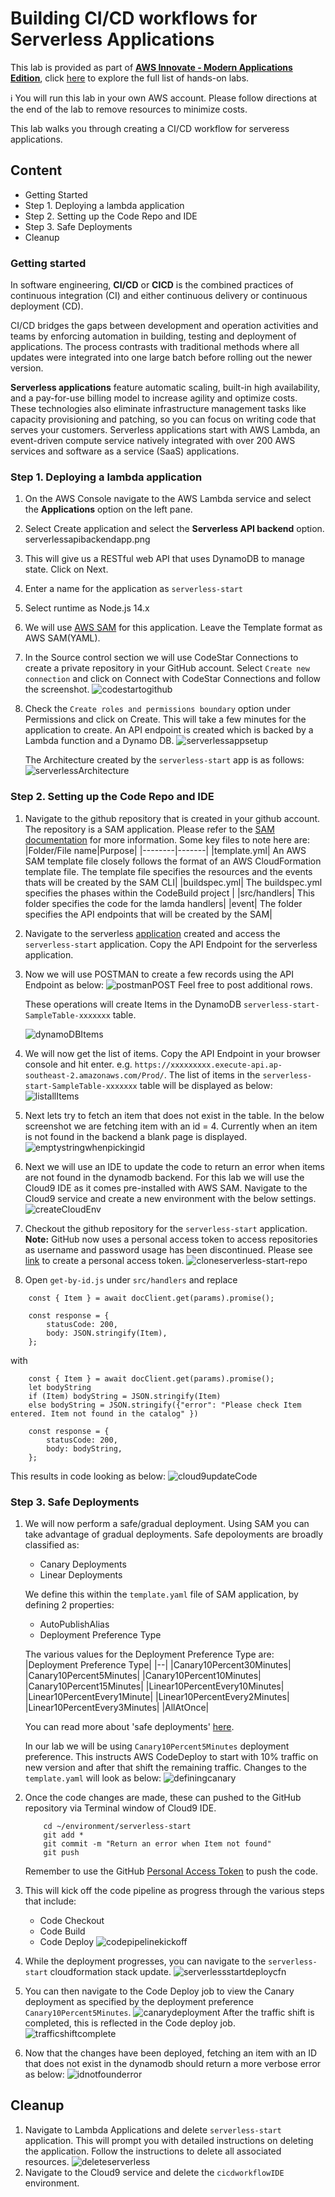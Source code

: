# Building CI/CD workflows for Serverless Applications

This lab is provided as part of **[AWS Innovate - Modern Applications Edition](https://aws.amazon.com/events/aws-innovate/modern-apps/)**, click [here](https://google.com) to explore the full list of hands-on labs.

ℹ️ You will run this lab in your own AWS account. Please follow directions at the end of the lab to remove resources to minimize costs.

This lab walks you through creating a CI/CD workflow for serveress applications. 
## Content 

- Getting Started
- Step 1. Deploying a lambda application
- Step 2. Setting up the Code Repo and IDE
- Step 3. Safe Deployments
- Cleanup


### Getting started
In software engineering, **CI/CD** or **CICD** is the combined practices of continuous integration (CI) and either continuous delivery or continuous deployment (CD).

CI/CD bridges the gaps between development and operation activities and teams by enforcing automation in building, testing and deployment of applications. The process contrasts with traditional methods where all updates were integrated into one large batch before rolling out the newer version.

**Serverless applications** feature automatic scaling, built-in high availability, and a pay-for-use billing model to increase agility and optimize costs. These technologies also eliminate infrastructure management tasks like capacity provisioning and patching, so you can focus on writing code that serves your customers. Serverless applications start with AWS Lambda, an event-driven compute service natively integrated with over 200 AWS services and software as a service (SaaS) applications.

### Step 1. Deploying a lambda application
1. On the AWS Console navigate to the AWS Lambda service and select the **Applications** option on the left pane.
2. Select Create application and select the **Serverless API backend** option.
serverlessapibackendapp.png
3. This will give us a RESTful web API that uses DynamoDB to manage state. Click on Next.
4. Enter a name for the application as ``serverless-start``
5. Select runtime as Node.js 14.x
6. We will use [AWS SAM](https://aws.amazon.com/serverless/sam/) for this application. Leave the Template format as AWS SAM(YAML).
7. In the Source control section we will use CodeStar Connections to create a private repository in your GitHub account. Select ``Create new connection`` and click on Connect with CodeStar Connections and follow the screenshot.
    ![codestartogithub](/images/codestartogithub.png)

8. Check the ``Create roles and permissions boundary`` option under Permissions and click on Create. This will take a few minutes for the application to create. An API endpoint is created which is backed by a Lambda function and a Dynamo DB. 
    ![serverlessappsetup](/images/serverlessappsetup.png)

    The Architecture created by the ``serverless-start`` app is as follows:
    ![serverlessArchitecture](/images/serverlessArchitecture.png)

### Step 2. Setting up the Code Repo and IDE
1. Navigate to the github repository that is created in your github account. The repository is a SAM application. Please refer to the [SAM documentation](https://docs.aws.amazon.com/serverless-application-model/) for more information.
    Some key files to note here are:
    |Folder/File name|Purpose|
    |--------|-------|
    |template.yml| An AWS SAM template file closely follows the format of an AWS CloudFormation template file. The template file specifies the resources and the events thats will be created by the SAM CLI|
    |buildspec.yml| The buildspec.yml specifies the phases within the CodeBuild project |
    |src/handlers| This folder specifies the code for the lamda handlers|
    |event| The folder specifies the API endpoints that will be created by the SAM|

2. Navigate to the serverless [application](https://ap-southeast-2.console.aws.amazon.com/lambda/home?region=ap-southeast-2#/applications) created and access the ``serverless-start`` application. Copy the API Endpoint for the serverless application.

3. Now we will use POSTMAN to create a few records using the API Endpoint as below:
    ![postmanPOST](/images/postmanPOST.png)
    Feel free to post additional rows.

    These operations will create Items in the DynamoDB ``serverless-start-SampleTable-xxxxxxx`` table.
    
    ![dynamoDBItems](/images/dynamoDBItems.png)

4. We will now get the list of items. Copy the API Endpoint in your browser console and hit enter. e.g. ``https://xxxxxxxxx.execute-api.ap-southeast-2.amazonaws.com/Prod/``. The list of items in the ``serverless-start-SampleTable-xxxxxxx`` table will be displayed as below:
    ![listallItems](/images/listallItems.png)

5. Next lets try to fetch an item that does not exist in the table. In the below screenshot we are fetching item with an id = 4. Currently when an item is not found in the backend a blank page is displayed.
    ![emptystringwhenpickingid](/images/emptystringwhenpickingid.png)

6. Next we will use an IDE to update the code to return an error when items are not found in the dynamodb backend. For this lab we will use the Cloud9 IDE as it comes pre-installed with AWS SAM. Navigate to the Cloud9 service and create a new environment with the below settings.
    ![createCloudEnv](/images/createCloudEnv.png)

7. Checkout the github repository for the ``serverless-start`` application. **Note:** GitHub now uses a personal access token to access repositories as username and password usage has been discontinued. Please see [link](https://docs.github.com/en/authentication/keeping-your-account-and-data-secure/creating-a-personal-access-token) to create a personal access token.
    ![cloneserverless-start-repo](/images/cloneserverless-start-repo.png)

8. Open ``get-by-id.js`` under ``src/handlers`` and replace

````
    const { Item } = await docClient.get(params).promise();

    const response = {
        statusCode: 200,
        body: JSON.stringify(Item),
    };
````
with 
```    
    const { Item } = await docClient.get(params).promise();
    let bodyString
    if (Item) bodyString = JSON.stringify(Item)
    else bodyString = JSON.stringify({"error": "Please check Item entered. Item not found in the catalog" })

    const response = {
        statusCode: 200,
        body: bodyString,
    };
```
This results in code looking as below:
![cloud9updateCode](/images/cloud9updateCode.png)

### Step 3. Safe Deployments

1. We will now perform a safe/gradual deployment. Using SAM you can take advantage of gradual deployments. 
    Safe depoloyments are broadly classified as:
    - Canary Deployments
    - Linear Deployments

    We define this within the ``template.yaml`` file of SAM application, by defining 2 properties:
    - AutoPublishAlias
    - Deployment Preference Type

    The various values for the Deployment Preference Type are:
    |Deployment Preference Type|
    |--|
    |Canary10Percent30Minutes|
    |Canary10Percent5Minutes|
    |Canary10Percent10Minutes|
    |Canary10Percent15Minutes|
    |Linear10PercentEvery10Minutes|
    |Linear10PercentEvery1Minute|
    |Linear10PercentEvery2Minutes|
    |Linear10PercentEvery3Minutes|
    |AllAtOnce|

    You can read more about 'safe deployments' [here](https://docs.aws.amazon.com/serverless-application-model/latest/developerguide/automating-updates-to-serverless-apps.html).

    In our lab we will be using ``Canary10Percent5Minutes`` deployment preference. This instructs AWS CodeDeploy to start with 10% traffic on new version and after that shift the remaining traffic. Changes to the ``template.yaml`` will look as below:
    ![definingcanary](/images/definingcanary.png)

2. Once the code changes are made, these can pushed to the GitHub repository via Terminal window of Cloud9 IDE.
    ````
        cd ~/environment/serverless-start 
        git add *
        git commit -m "Return an error when Item not found"
        git push
    ````
    Remember to use the GitHub [Personal Access Token](https://docs.github.com/en/authentication/keeping-your-account-and-data-secure/creating-a-personal-access-token) to push the code.
3. This will kick off the code pipeline as progress through the various steps that include:
    - Code Checkout
    - Code Build
    - Code Deploy
    ![codepipelinekickoff](/images/codepipelinekickoff.png)
4. While the deployment progresses, you can navigate to the ``serverless-start`` cloudformation stack update.
    ![serverlessstartdeploycfn](/images/serverlessstartdeploycfn.png)
5. You can then navigate to the Code Deploy job to view the Canary deployment as specified by the deployment preference ``Canary10Percent5Minutes``.
    ![canarydeployment](/images/canarydeployment.png)
    After the traffic shift is completed, this is reflected in the Code deploy job.
    ![trafficshiftcomplete](/images/trafficshiftcomplete.png)

6. Now that the changes have been deployed, fetching an item with an ID that does not exist in the dynamodb should return a more verbose error as below:
    ![idnotfounderror](/images/idnotfounderror.png)

## Cleanup
1. Navigate to Lambda Applications and delete ``serverless-start`` application. This will prompt you with detailed instructions on deleting the application. Follow the instructions to delete all associated resources.
    ![deleteserverless](/images/deleteserverless.png)
2. Navigate to the Cloud9 service and delete the ``cicdworkflowIDE`` environment.